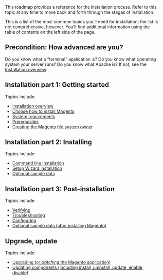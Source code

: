 <div markdown="1">

This roadmap provides a reference for the installation process. Refer to this topic at any time to move back and forth through the stages of installation.

This is a list of the most common topics you'll need for installation; the list is not comprehensive, however. You'll find additional information using the table of contents on the left side of the page.

## Precondition: How advanced are you?

Do you know what a "terminal" application is? Do you know what operating system your server runs? Do you know what Apache is? If not, see the <a href="{{ site.gdeurl21 }}install-gde/bk-install-guide.html">Installation overview</a>.

## Installation part 1: Getting started
Topics include:

*	<a href="{{ site.gdeurl21 }}install-gde/bk-install-guide.html">Installation overview</a>
*	<a href="{{ site.gdeurl21 }}install-gde/install/pre-install.html">Choose how to install Magento</a>
*	<a href="{{ site.gdeurl21 }}install-gde/system-requirements.html">System requirements</a>
*	<a href="{{ site.gdeurl21 }}install-gde/prereq/prereq-overview.html">Prerequisites</a>
*	<a href="{{ site.gdeurl21 }}install-gde/prereq/apache-user.html">Creating the Magento file system owner</a>

## Installation part 2: Installing
Topics include:

*	<a href="{{ site.gdeurl21 }}install-gde/install/cli/install-cli.html">Command line installation</a>
*	<a href="{{ site.gdeurl21 }}install-gde/install/web/install-web.html">Setup Wizard installation</a>
*	<a href="{{ site.gdeurl21 }}install-gde/install/web/install-web-sample-data.html">Optional sample data</a>

## Installation part 3: Post-installation
Topics include:

*	<a href="{{ site.gdeurl21 }}install-gde/install/verify.html">Verifying</a>
*	<a href="{{ site.gdeurl21 }}install-gde/trouble/tshoot.html">Troubleshooting</a>
*	<a href="{{ site.gdeurl21 }}install-gde/install/post-install-config.html">Configuring</a>
*	<a href="{{ site.gdeurl21 }}install-gde/install/sample-data-after-magento.html">Optional sample data (after installing Magento)</a>

## Upgrade, update
Topics include:

*	<a href="{{ site.gdeurl21 }}comp-mgr/bk-compman-upgrade-guide.html">Upgrading (or *patching* the Magento application)
*	<a href="{{ site.gdeurl21 }}comp-mgr/bk-compman-upgrade-guide.html">Updating components (including install, uninstall, update, enable, disable)
